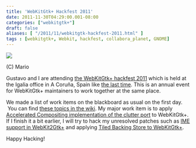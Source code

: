 ```yaml
---
title: 'WebKitGtk+ Hackfest 2011'
date: 2011-11-30T04:29:00.001-08:00
categories: ["webkitgtk+"]
draft: false
aliases: [ "/2011/11/webkitgtk-hackfest-2011.html" ]
tags : [webkitgtk+, Webkit, hackfest, collabora_planet, GNOME]
---
```


[![](http://farm8.staticflickr.com/7032/6430000691_8da7528408.jpg)](http://farm8.staticflickr.com/7032/6430000691_8da7528408.jpg)

(C) Mario 

  
Gustavo and I are attending [the WebKitGtk+ hackfest 2011](http://live.gnome.org/Hackfests/WebKitGTK2011) which is held at the Igalia office in A Coruña, Spain like [the last time](http://joone4u.blogspot.com/2010/12/webkitgtk-hackfest-2010.html). This is an annual event for WebKitGtk+ maintainers to work together at the same place.  
  
We made a list of work items on the blackboard as usual on the first day.  You can find [these topics in the wiki](https://live.gnome.org/Hackfests/WebKitGTK2011/Agenda). My major work item is to apply [Accelerated Compositing implementation of the clutter port](http://blog.kov.eti.br/?p=214) to WebKitGtk+. If I finish it a bit earlier, I will try to hack my unresolved patches such as [IME support in WebKit2Gtk+](https://bugs.webkit.org/show_bug.cgi?id=65093) and applying [Tiled Backing Store to WebKitGtk+](https://bugs.webkit.org/show_bug.cgi?id=45423).  
  
Happy Hacking!